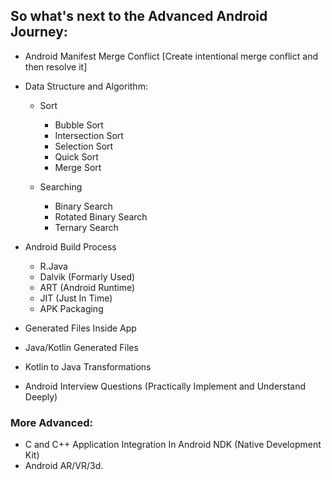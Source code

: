 ## So what's next to the Advanced Android Journey:
* Android Manifest Merge Conflict [Create intentional merge conflict and then resolve it]
* Data Structure and Algorithm:
    - Sort
        - Bubble Sort
        - Intersection Sort
        - Selection Sort
        - Quick Sort
        - Merge Sort

    - Searching
        - Binary Search
        - Rotated Binary Search
        - Ternary Search


* Android Build Process
    - R.Java
    - Dalvik (Formarly Used)
    - ART (Android Runtime)
    - JIT (Just In Time)
    - APK Packaging

* Generated Files Inside App
* Java/Kotlin Generated Files
* Kotlin to Java Transformations

* Android Interview Questions (Practically Implement and Understand Deeply)

### More Advanced:
- C and C++ Application Integration In Android NDK (Native Development Kit)
- Android AR/VR/3d.